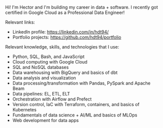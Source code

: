 Hi! I'm Hector and I'm building my career in data + software. I recently got certified in Google Cloud as a Professional Data Engineer!

Relevant links:
- LinkedIn profile: https://linkedin.com/in/hdt94/
- Portfolio projects: https://github.com/hdt94/portfolio

Relevant knowledge, skills, and technologies that I use:
- Python, SQL, Bash, and JavaScript
- Cloud computing with Google Cloud
- SQL and NoSQL databases
- Data warehousing with BigQuery and basics of dbt
- Data analysis and visualization
- Data processing/transformation with Pandas, PySpark and Apache Beam
- Data pipelines: EL, ETL, ELT
- Orchestration with Airflow and Prefect
- Version control, IaC with Terraform, containers, and basics of Kubernetes
- Fundamentals of data science + AI/ML and basics of MLOps
- Web development for data apps
